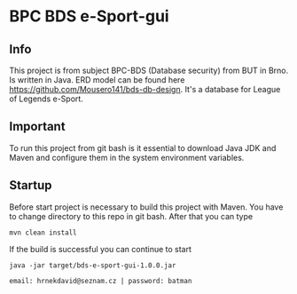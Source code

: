 # BPC BDS e-Sport-gui
## Info
This project is from subject BPC-BDS (Database security) from BUT in Brno. Is written in Java.
ERD model can be found here https://github.com/Mousero141/bds-db-design. It's a database for League of Legends e-Sport.

## Important
To run this project from git bash is it essential to download Java JDK and Maven and configure them in the system environment variables.


## Startup
Before start project is necessary to build this project with Maven. You have to change directory to this repo in git bash. 
After that you can type

    mvn clean install

If the build is successful you can continue to start
    
    java -jar target/bds-e-sport-gui-1.0.0.jar

    email: hrnekdavid@seznam.cz | password: batman 



